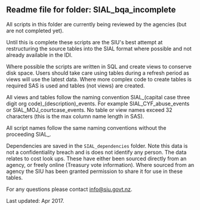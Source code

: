 ## Readme file for folder: SIAL_bqa_incomplete

All scripts in this folder are currently being reviewed by the agencies (but are not completed yet).

Until this is complete these scripts are the SIU's best attempt at restructuring the source 
tables into the SIAL format where possible and not already available in the IDI.

Where possible the scripts are written in SQL and create views to conserve disk space. 
Users should take care using tables during a refresh period as views will use the latest data.
Where more complex code to create tables is required SAS is used and tables (not views) are created.  

All views and tables follow the naming convention SIAL_(capital case three digit org code)_(description)_events. 
For example SIAL_CYF_abuse_events or SIAL_MOJ_courtcase_events. No table or view names exceed 32 characters 
(this is the max column name length in SAS).

All script names follow the same naming conventions without the proceeding SIAL_.

Dependencies are saved in the `SIAL_dependencies` folder. Note this data is not a confidentiality breach and
is does not identify any person. The data relates to cost look ups. These have either been sourced directly 
from an agency, or freely online (Treasury vote information). Where sourced from an agency the SIU has been
granted permission to share it for use in these tables.

For any questions please contact info@siu.govt.nz.

Last updated: Apr 2017.
